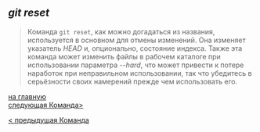 ## ***git reset***

> Команда `git reset`, как можно догадаться из названия, используется в основном для отмены изменений. Она изменяет указатель *HEAD* и, опционально, состояние индекса. Также эта команда может изменить файлы в рабочем каталоге при использовании параметра *--hard*, что может привести к потере наработок при неправильном использовании, так что убедитесь в серьёзности своих намерений прежде чем использовать его.


[на главную](/readmemur.md)                 
[следующая Команда>](/6rm.md)

[< предыдущая Команда](/4commit.md)